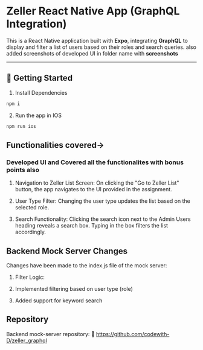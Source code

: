# Zeller React Native App (GraphQL Integration)

This is a React Native application built with **Expo**, integrating **GraphQL** to display and filter a list of users based on their roles and search queries.
also added screenshots of developed UI in folder name with **screenshots**

---

## 🚀 Getting Started

1. Install Dependencies

```bash
npm i
```

2. Run the app in IOS

```bash
npm run ios
```

## Functionalities covered-> 
### Developed UI and Covered all the functionalites with bonus points also
1. Navigation to Zeller List Screen:
On clicking the "Go to Zeller List" button, the app navigates to the UI provided in the assignment.

2. User Type Filter:
Changing the user type updates the list based on the selected role.

3. Search Functionality:
Clicking the search icon next to the Admin Users heading reveals a search box.
Typing in the box filters the list accordingly.

## Backend Mock Server Changes
Changes have been made to the index.js file of the mock server:
1. Filter Logic:

2. Implemented filtering based on user type (role)

3. Added support for keyword search

## Repository
Backend mock-server repository:
🔗 https://github.com/codewith-D/zeller_graphql